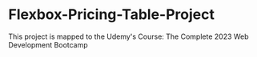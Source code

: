 # Flexbox-Pricing-Table-Project
This project is mapped to the Udemy's Course: The Complete 2023 Web Development Bootcamp
